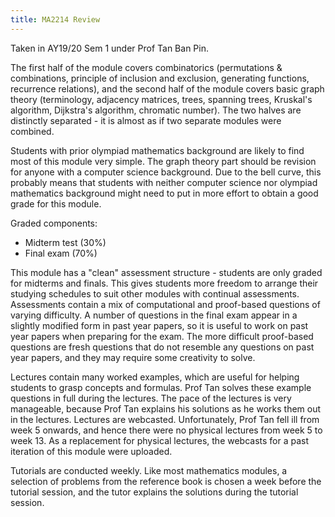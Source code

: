 ```yaml
---
title: MA2214 Review
---
```


Taken in AY19/20 Sem 1 under Prof Tan Ban Pin.

The first half of the module covers combinatorics (permutations & combinations, principle of inclusion and exclusion, generating functions, recurrence relations), and the second half of the module covers basic graph theory (terminology, adjacency matrices, trees, spanning trees, Kruskal's algorithm, Dijkstra's algorithm, chromatic number).  The two halves are distinctly separated - it is almost as if two separate modules were combined.

Students with prior olympiad mathematics background are likely to find most of this module very simple.  The graph theory part should be revision for anyone with a computer science background.  Due to the bell curve, this probably means that students with neither computer science nor olympiad mathematics background might need to put in more effort to obtain a good grade for this module.

Graded components:
- Midterm test (30%)
- Final exam (70%)

This module has a "clean" assessment structure - students are only graded for midterms and finals.  This gives students more freedom to arrange their studying schedules to suit other modules with continual assessments.  Assessments contain a mix of computational and proof-based questions of varying difficulty.  A number of questions in the final exam appear in a slightly modified form in past year papers, so it is useful to work on past year papers when preparing for the exam.  The more difficult proof-based questions are fresh questions that do not resemble any questions on past year papers, and they may require some creativity to solve.

Lectures contain many worked examples, which are useful for helping students to grasp concepts and formulas.  Prof Tan solves these example questions in full during the lectures.  The pace of the lectures is very manageable, because Prof Tan explains his solutions as he works them out in the lectures.  Lectures are webcasted.  Unfortunately, Prof Tan fell ill from week 5 onwards, and hence there were no physical lectures from week 5 to week 13.  As a replacement for physical lectures, the webcasts for a past iteration of this module were uploaded.

Tutorials are conducted weekly.  Like most mathematics modules, a selection of problems from the reference book is chosen a week before the tutorial session, and the tutor explains the solutions during the tutorial session.
